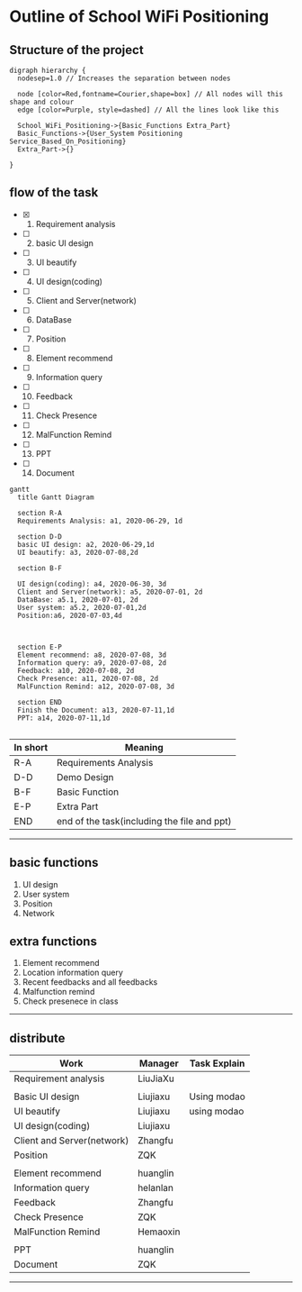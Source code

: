 # Outline of School WiFi Positioning
## Structure of the project
```graphviz
digraph hierarchy {
  nodesep=1.0 // Increases the separation between nodes

  node [color=Red,fontname=Courier,shape=box] // All nodes will this shape and colour
  edge [color=Purple, style=dashed] // All the lines look like this

  School_WiFi_Positioning->{Basic_Functions Extra_Part}
  Basic_Functions->{User_System Positioning Service_Based_On_Positioning}
  Extra_Part->{}
  
}
```

## flow of the task

- [x] 1. Requirement analysis
- [ ] 2. basic UI design
- [ ] 3. UI beautify
- [ ] 4. UI design(coding)
- [ ] 5. Client and Server(network)
- [ ] 6. DataBase
- [ ] 7. Position
- [ ] 8. Element recommend
- [ ] 9. Information query
- [ ] 10. Feedback
- [ ] 11. Check Presence
- [ ] 12. MalFunction Remind
- [ ] 13. PPT
- [ ] 14. Document


```mermaid
gantt
  title Gantt Diagram

  section R-A
  Requirements Analysis: a1, 2020-06-29, 1d
  
  section D-D
  basic UI design: a2, 2020-06-29,1d
  UI beautify: a3, 2020-07-08,2d
  
  section B-F
  
  UI design(coding): a4, 2020-06-30, 3d
  Client and Server(network): a5, 2020-07-01, 2d
  DataBase: a5.1, 2020-07-01, 2d
  User system: a5.2, 2020-07-01,2d
  Position:a6, 2020-07-03,4d
  
  
  
  section E-P
  Element recommend: a8, 2020-07-08, 3d
  Information query: a9, 2020-07-08, 2d
  Feedback: a10, 2020-07-08, 2d
  Check Presence: a11, 2020-07-08, 2d
  MalFunction Remind: a12, 2020-07-08, 3d
  
  section END
  Finish the Document: a13, 2020-07-11,1d
  PPT: a14, 2020-07-11,1d
 
```

|In short|Meaning|
|-|-|
|R-A|Requirements Analysis|
|D-D|Demo Design|
|B-F|Basic Function|
|E-P|Extra Part|
|END|end of the task(including the file and ppt)|

----------------------------

## basic functions
1. UI design
2. User system
3. Position
4. Network

## extra functions
1. Element recommend
2. Location information query
3. Recent feedbacks and all feedbacks
4. Malfunction remind
5. Check presenece in class

----------------------------

## distribute
|Work|Manager|Task Explain|
|-|-|-|
|Requirement analysis|LiuJiaXu||
||||
|Basic UI design|Liujiaxu|Using modao|
|UI beautify|Liujiaxu|using modao|
|UI design(coding)|Liujiaxu||
|Client and Server(network)|Zhangfu||
|Position|ZQK||
||||
|Element recommend|huanglin||
|Information query|helanlan||
|Feedback|Zhangfu||
|Check Presence|ZQK||
|MalFunction Remind|Hemaoxin||
||||
|PPT|huanglin||
|Document|ZQK||

----------------------------
